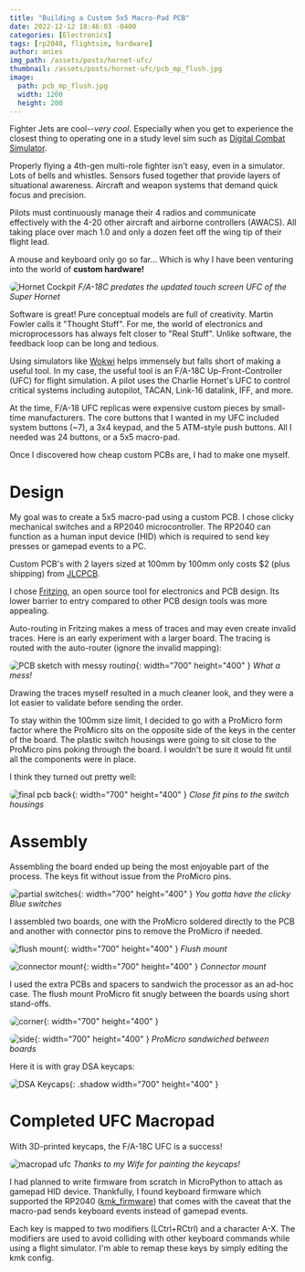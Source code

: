 ```yaml
---
title: "Building a Custom 5x5 Macro-Pad PCB"
date: 2022-12-12 18:46:03 -0400
categories: [Electronics]
tags: [rp2040, flightsim, hardware]
author: anies
img_path: /assets/posts/hornet-ufc/
thumbnail: /assets/posts/hornet-ufc/pcb_mp_flush.jpg
image:
  path: pcb_mp_flush.jpg
  width: 1200
  height: 200
---
```

<style>
img {
  border-radius: 10px;
}
</style>

Fighter Jets are cool--_very cool_. Especially when you get to experience the closest thing to operating one in a study level sim such as [Digital Combat Simulator](https://www.digitalcombatsimulator.com/en/).

Properly flying a 4th-gen multi-role fighter isn't easy, even in a simulator. Lots of bells and whistles. Sensors fused together that provide layers of situational awareness. Aircraft and weapon systems that demand quick focus and precision.

Pilots must continuously manage their 4 radios and communicate effectively with the 4-20 other aircraft and airborne controllers (AWACS). All taking place over mach 1.0 and only a dozen feet off the wing tip of their flight lead.

A mouse and keyboard only go so far… Which is why I have been venturing into the world of **custom hardware!**

![Hornet Cockpit](hornet_cockpit.jpeg)
_F/A-18C predates the updated touch screen UFC of the Super Hornet_

Software is great! Pure conceptual models are full of creativity. Martin Fowler calls it "Thought Stuff". For me, the world of electronics and microprocessors has always felt closer to "Real Stuff". Unlike software, the feedback loop can be long and tedious.

Using simulators like [Wokwi](https://wokwi.com/) helps immensely but falls short of making a useful tool. In my case, the useful tool is an F/A-18C Up-Front-Controller (UFC) for flight simulation. A pilot uses the Charlie Hornet's UFC to control critical systems including autopilot, TACAN, Link-16 datalink, IFF, and more.

At the time, F/A-18 UFC replicas were expensive custom pieces by small-time manufacturers. The core buttons that I wanted in my UFC included system buttons (~7), a 3x4 keypad, and the 5 ATM-style push buttons. All I needed was 24 buttons, or a 5x5 macro-pad.

Once I discovered how cheap custom PCBs are, I had to make one myself.

# Design

My goal was to create a 5x5 macro-pad using a custom PCB. I chose clicky mechanical switches and a RP2040 microcontroller. The RP2040 can function as a human input device (HID) which is required to send key presses or gamepad events to a PC.

Custom PCB's with 2 layers sized at 100mm by 100mm only costs $2 (plus shipping) from [JLCPCB](https://jlcpcb.com/).

I chose [Fritzing](https://fritzing.org/), an open source tool for electronics and PCB design. Its lower barrier to entry compared to other PCB design tools was more appealing.

Auto-routing in Fritzing makes a mess of traces and may even create invalid traces. Here is an early experiment with a larger board. The tracing is routed with the auto-router (ignore the invalid mapping):

![PCB sketch with messy routing](autoroute.png "auto route"){: width="700" height="400" }
_What a mess!_

Drawing the traces myself resulted in a much cleaner look, and they were a lot easier to validate before sending the order.

To stay within the 100mm size limit, I decided to go with a ProMicro form factor where the ProMicro sits on the opposite side of the keys in the center of the board. The plastic switch housings were going to sit close to the ProMicro pins poking through the board. I wouldn't be sure it would fit until all the components were in place.

I think they turned out pretty well:

![final pcb back](pcb_raw_back.jpg){: width="700" height="400" }
_Close fit pins to the switch housings_

# Assembly

Assembling the board ended up being the most enjoyable part of the process. The keys fit without issue from the ProMicro pins.

![partial switches](pcb_partial_switches.jpg){: width="700" height="400" }
_You gotta have the clicky Blue switches_

I assembled two boards, one with the ProMicro soldered directly to the PCB and another with connector pins to remove the ProMicro if needed.

![flush mount](pcb_mp_flush.jpg){: width="700" height="400" }
_Flush mount_

![connector mount](pcb_mp_connectors.jpg){: width="700" height="400" }
_Connector mount_

I used the extra PCBs and spacers to sandwich the processor as an ad-hoc case. The flush mount ProMicro fit snugly between the boards using short stand-offs.

![corner](pcb_assembled_corner.MP.jpg){: width="700" height="400" }

![side](pcb_assembled_side.jpg){: width="700" height="400" }
_ProMicro sandwiched between boards_

Here it is with gray DSA keycaps:

![DSA Keycaps](macropad_dsa_keys.jpg){: .shadow width="700" height="400" }

# Completed UFC Macropad

With 3D-printed keycaps, the F/A-18C UFC is a success!

![macropad ufc](macropad_ufc.jpg)
_Thanks to my Wife for painting the keycaps!_

I had planned to write firmware from scratch in MicroPython to attach as gamepad HID device. Thankfully, I found keyboard firmware which supported the RP2040 ([kmk_firmware](https://github.com/KMKfw/kmk_firmware)) that comes with the caveat that the macro-pad sends keyboard events instead of gamepad events.

Each key is mapped to two modifiers (LCtrl+RCtrl) and a character A-X. The modifiers are used to avoid colliding with other keyboard commands while using a flight simulator. I'm able to remap these keys by simply editing the kmk config.
